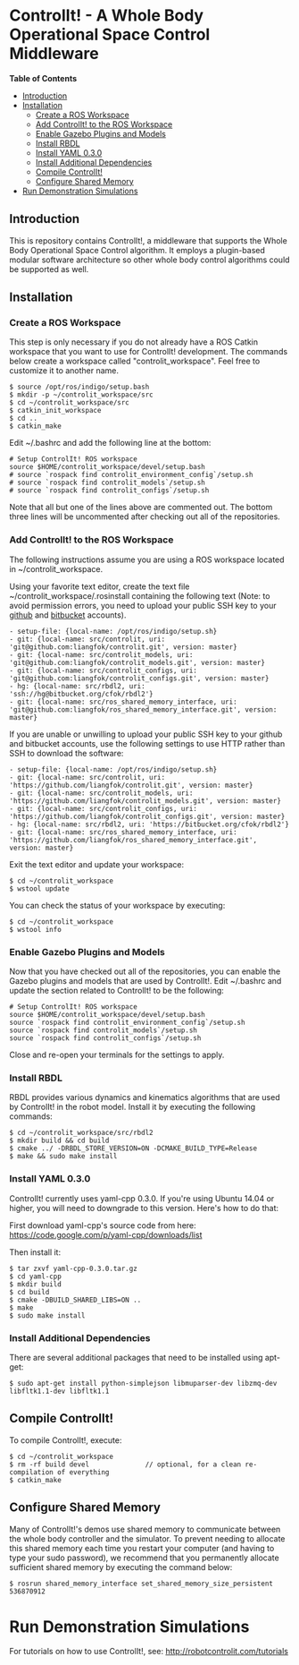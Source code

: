 # ControlIt! - A Whole Body Operational Space Control Middleware #

**Table of Contents**

  * [Introduction](#introduction)
  * [Installation](#installation)
    * [Create a ROS Workspace](#create-a-ros-workspace)
    * [Add ControlIt! to the ROS Workspace](#add-controlit-to-the-ros-workspace)
    * [Enable Gazebo Plugins and Models](#enable-gazebo-plugins-and-models)
    * [Install RBDL](#install-rbdl)
    * [Install YAML 0.3.0](#install-yaml-030)
    * [Install Additional Dependencies](#install-additional-dependencies)
    * [Compile ControlIt!](#compile-controlit)
    * [Configure Shared Memory](#configure-shared-memory)
  * [Run Demonstration Simulations](#run-demonstration-simulations)

## Introduction ##

This is repository contains ControlIt!, a middleware that supports the Whole
Body Operational Space Control algorithm. It employs a plugin-based modular
software architecture so other whole body control algorithms could be
supported as well.

## Installation ##

### Create a ROS Workspace ###

This step is only necessary if you do not already have a ROS Catkin workspace that you want to use for ControlIt! development. The commands below create a workspace called "controlit_workspace". Feel free to customize it to another name.

    $ source /opt/ros/indigo/setup.bash
    $ mkdir -p ~/controlit_workspace/src
    $ cd ~/controlit_workspace/src
    $ catkin_init_workspace
    $ cd ..
    $ catkin_make

Edit ~/.bashrc and add the following line at the bottom:

    # Setup ControlIt! ROS workspace
    source $HOME/controlit_workspace/devel/setup.bash
    # source `rospack find controlit_environment_config`/setup.sh
    # source `rospack find controlit_models`/setup.sh
    # source `rospack find controlit_configs`/setup.sh

Note that all but one of the lines above are commented out. The bottom three lines will be uncommented after checking out all of the repositories.

### Add ControlIt! to the ROS Workspace ###

The following instructions assume you are using a ROS workspace located in ~/controlit_workspace.

Using your favorite text editor, create the text file ~/controlit_workspace/.rosinstall containing the following text (Note: to avoid permission errors, you need to upload your public SSH key to your [github](https://github.com/settings/ssh "github SSH settings") and [bitbucket](https://confluence.atlassian.com/display/BITBUCKET/Add+an+SSH+key+to+an+account "Instructions for adding SSH key to bitbucket account") accounts).

    - setup-file: {local-name: /opt/ros/indigo/setup.sh}
    - git: {local-name: src/controlit, uri: 'git@github.com:liangfok/controlit.git', version: master}
    - git: {local-name: src/controlit_models, uri: 'git@github.com:liangfok/controlit_models.git', version: master}
    - git: {local-name: src/controlit_configs, uri: 'git@github.com:liangfok/controlit_configs.git', version: master}
    - hg: {local-name: src/rbdl2, uri: 'ssh://hg@bitbucket.org/cfok/rbdl2'}
    - git: {local-name: src/ros_shared_memory_interface, uri: 'git@github.com:liangfok/ros_shared_memory_interface.git', version: master}

If you are unable or unwilling to upload your public SSH key to your github and bitbucket accounts, use the following settings to use HTTP rather than SSH to download the software:

    - setup-file: {local-name: /opt/ros/indigo/setup.sh}
    - git: {local-name: src/controlit, uri: 'https://github.com/liangfok/controlit.git', version: master}
    - git: {local-name: src/controlit_models, uri: 'https://github.com/liangfok/controlit_models.git', version: master}
    - git: {local-name: src/controlit_configs, uri: 'https://github.com/liangfok/controlit_configs.git', version: master}
    - hg: {local-name: src/rbdl2, uri: 'https://bitbucket.org/cfok/rbdl2'}
    - git: {local-name: src/ros_shared_memory_interface, uri: 'https://github.com/liangfok/ros_shared_memory_interface.git', version: master}

Exit the text editor and update your workspace:

    $ cd ~/controlit_workspace
    $ wstool update

You can check the status of your workspace by executing:

    $ cd ~/controlit_workspace
    $ wstool info

### Enable Gazebo Plugins and Models ###

Now that you have checked out all of the repositories, you can enable the Gazebo plugins and models that are used by ControlIt!. Edit ~/.bashrc and update the section related to ControlIt! to be the following:

    # Setup ControlIt! ROS workspace
    source $HOME/controlit_workspace/devel/setup.bash
    source `rospack find controlit_environment_config`/setup.sh
    source `rospack find controlit_models`/setup.sh
    source `rospack find controlit_configs`/setup.sh

Close and re-open your terminals for the settings to apply.

### Install RBDL ###

RBDL provides various dynamics and kinematics algorithms that are used by
ControlIt! in the robot model. Install it by executing the following commands:

    $ cd ~/controlit_workspace/src/rbdl2
    $ mkdir build && cd build
    $ cmake ../ -DRBDL_STORE_VERSION=ON -DCMAKE_BUILD_TYPE=Release
    $ make && sudo make install

### Install YAML 0.3.0 ###

ControlIt! currently uses yaml-cpp 0.3.0. If you're using Ubuntu 14.04 or higher, you will need to downgrade to this version. Here's how to do that:

First download yaml-cpp's source code from here: https://code.google.com/p/yaml-cpp/downloads/list

Then install it:

    $ tar zxvf yaml-cpp-0.3.0.tar.gz
    $ cd yaml-cpp
    $ mkdir build
    $ cd build
    $ cmake -DBUILD_SHARED_LIBS=ON ..
    $ make
    $ sudo make install

### Install Additional Dependencies ###

There are several additional packages that need to be installed using apt-get:

    $ sudo apt-get install python-simplejson libmuparser-dev libzmq-dev libfltk1.1-dev libfltk1.1

## Compile ControlIt! ##

To compile ControlIt!, execute:

    $ cd ~/controlit_workspace
    $ rm -rf build devel              // optional, for a clean re-compilation of everything
    $ catkin_make

## Configure Shared Memory ##

Many of ControlIt!'s demos use shared memory to communicate between the whole body controller and the simulator. To prevent needing to allocate this shared memory each time you restart your computer (and having to type your sudo password), we recommend that you permanently allocate sufficient shared memory by executing the command below:

    $ rosrun shared_memory_interface set_shared_memory_size_persistent 536870912

# Run Demonstration Simulations #

For tutorials on how to use ControlIt!, see: http://robotcontrolit.com/tutorials